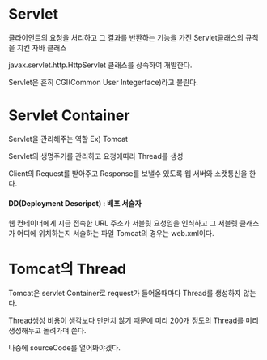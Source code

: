 # Servlet
클라이언트의 요청을 처리하고 그 결과를 반환하는 기능을 가진 Servlet클래스의 규칙을 지킨 자바 클래스

javax.servlet.http.HttpServlet 클래스를 상속하여 개발한다.

Servlet은 흔히 CGI(Common User Integerface)라고 불린다.

# Servlet Container
Servlet을 관리해주는 역할 Ex) Tomcat

Servlet의 생명주기를 관리하고 요청에따라 Thread를 생성

Client의 Request를 받아주고 Response를 보낼수 있도록 웹 서버와 소캣통신을 한다.


#### DD(Deployment Descripot) : 배포 서술자
웹 컨테이너에게 지금 접속한 URL 주소가 서블릿 요청임을 인식하고 그 서블렛 클래스가 어디에 위치하는지 서술하는 파일
Tomcat의 경우는 web.xml이다.

# Tomcat의 Thread
Tomcat은 servlet Container로 request가 들어올때마다 Thread를 생성하지 않는다.

Thread생성 비용이 생각보다 만만치 않기 때문에 미리 200개 정도의 Thread를 미리 생성해두고 돌려가며 쓴다.

나중에 sourceCode를 열어봐야겠다.